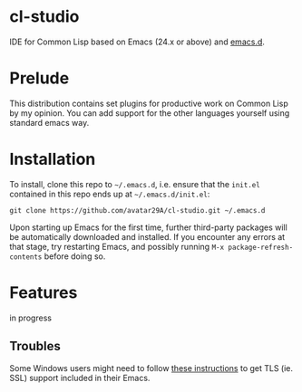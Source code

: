 # cl-studio
IDE for Common Lisp based on Emacs (24.x or above) and [emacs.d](http://coderwall.com/purcell).

# Prelude
This distribution contains set plugins for productive work on Common Lisp by my opinion. You can add support for the other languages yourself using standard emacs way.

# Installation

To install, clone this repo to `~/.emacs.d`, i.e. ensure that the
`init.el` contained in this repo ends up at `~/.emacs.d/init.el`:

```
git clone https://github.com/avatar29A/cl-studio.git ~/.emacs.d
```

Upon starting up Emacs for the first time, further third-party
packages will be automatically downloaded and installed. If you
encounter any errors at that stage, try restarting Emacs, and possibly
running `M-x package-refresh-contents` before doing so.

# Features

in progress

## Troubles

Some Windows users might need to follow
[these instructions](http://xn--9dbdkw.se/diary/how_to_enable_GnuTLS_for_Emacs_24_on_Windows/index.en.html)
to get TLS (ie. SSL) support included in their Emacs.


